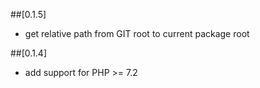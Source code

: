 ##[0.1.5]

* get relative path from GIT root to current package root

##[0.1.4]

* add support for PHP >= 7.2